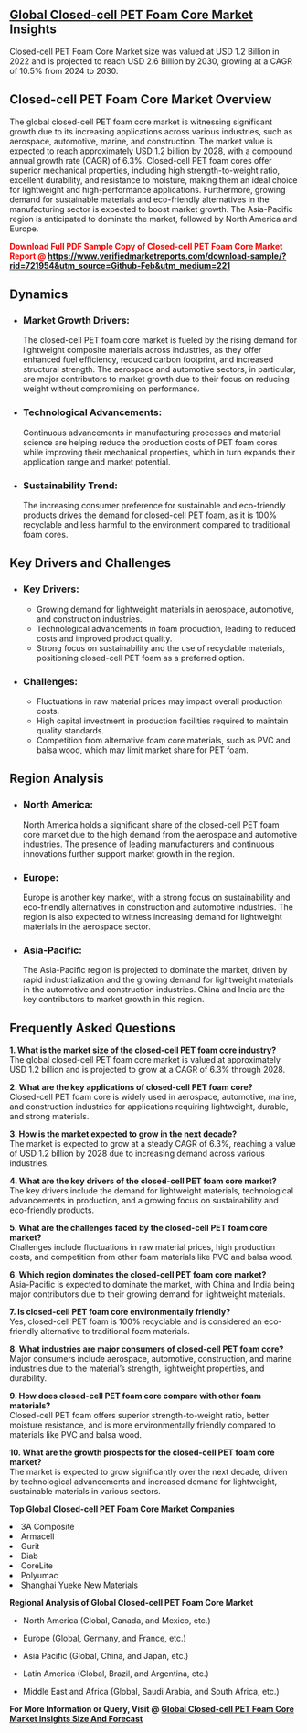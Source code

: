 <h2><a href="https://www.verifiedmarketreports.com/download-sample/?rid=721954&amp;utm_source=Github&amp;utm_medium=221" target="_blank">Global Closed-cell PET Foam Core Market</a> Insights</h2><p>Closed-cell PET Foam Core Market size was valued at USD 1.2 Billion in 2022 and is projected to reach USD 2.6 Billion by 2030, growing at a CAGR of 10.5% from 2024 to 2030.</p><p> <h2>Closed-cell PET Foam Core Market Overview</h2> <p>The global closed-cell PET foam core market is witnessing significant growth due to its increasing applications across various industries, such as aerospace, automotive, marine, and construction. The market value is expected to reach approximately USD 1.2 billion by 2028, with a compound annual growth rate (CAGR) of 6.3%. Closed-cell PET foam cores offer superior mechanical properties, including high strength-to-weight ratio, excellent durability, and resistance to moisture, making them an ideal choice for lightweight and high-performance applications. Furthermore, growing demand for sustainable materials and eco-friendly alternatives in the manufacturing sector is expected to boost market growth. The Asia-Pacific region is anticipated to dominate the market, followed by North America and Europe.</p> <p><strong><p><span class=""><span style="color: #ff0000;"><strong>Download Full PDF Sample Copy of Closed-cell PET Foam Core Market Report</strong> @ </span><a href="https://www.verifiedmarketreports.com/download-sample/?rid=721954&amp;utm_source=Github-Feb&amp;utm_medium=221" target="_blank">https://www.verifiedmarketreports.com/download-sample/?rid=721954&amp;utm_source=Github-Feb&amp;utm_medium=221</a></span></p></strong></p> <h2>Dynamics</h2> <ul> <li><h3>Market Growth Drivers:</h3> The closed-cell PET foam core market is fueled by the rising demand for lightweight composite materials across industries, as they offer enhanced fuel efficiency, reduced carbon footprint, and increased structural strength. The aerospace and automotive sectors, in particular, are major contributors to market growth due to their focus on reducing weight without compromising on performance.</li> <li><h3>Technological Advancements:</h3> Continuous advancements in manufacturing processes and material science are helping reduce the production costs of PET foam cores while improving their mechanical properties, which in turn expands their application range and market potential.</li> <li><h3>Sustainability Trend:</h3> The increasing consumer preference for sustainable and eco-friendly products drives the demand for closed-cell PET foam, as it is 100% recyclable and less harmful to the environment compared to traditional foam cores.</li> </ul> <h2>Key Drivers and Challenges</h2> <ul> <li><h3>Key Drivers:</h3> <ul> <li>Growing demand for lightweight materials in aerospace, automotive, and construction industries.</li> <li>Technological advancements in foam production, leading to reduced costs and improved product quality.</li> <li>Strong focus on sustainability and the use of recyclable materials, positioning closed-cell PET foam as a preferred option.</li> </ul> </li> <li><h3>Challenges:</h3> <ul> <li>Fluctuations in raw material prices may impact overall production costs.</li> <li>High capital investment in production facilities required to maintain quality standards.</li> <li>Competition from alternative foam core materials, such as PVC and balsa wood, which may limit market share for PET foam.</li> </ul> </li> </ul> <h2>Region Analysis</h2> <ul> <li><h3>North America:</h3> North America holds a significant share of the closed-cell PET foam core market due to the high demand from the aerospace and automotive industries. The presence of leading manufacturers and continuous innovations further support market growth in the region.</li> <li><h3>Europe:</h3> Europe is another key market, with a strong focus on sustainability and eco-friendly alternatives in construction and automotive industries. The region is also expected to witness increasing demand for lightweight materials in the aerospace sector.</li> <li><h3>Asia-Pacific:</h3> The Asia-Pacific region is projected to dominate the market, driven by rapid industrialization and the growing demand for lightweight materials in the automotive and construction industries. China and India are the key contributors to market growth in this region.</li> </ul> <h2>Frequently Asked Questions</h2> <p><strong>1. What is the market size of the closed-cell PET foam core industry?</strong><br> The global closed-cell PET foam core market is valued at approximately USD 1.2 billion and is projected to grow at a CAGR of 6.3% through 2028.</p> <p><strong>2. What are the key applications of closed-cell PET foam core?</strong><br> Closed-cell PET foam core is widely used in aerospace, automotive, marine, and construction industries for applications requiring lightweight, durable, and strong materials.</p> <p><strong>3. How is the market expected to grow in the next decade?</strong><br> The market is expected to grow at a steady CAGR of 6.3%, reaching a value of USD 1.2 billion by 2028 due to increasing demand across various industries.</p> <p><strong>4. What are the key drivers of the closed-cell PET foam core market?</strong><br> The key drivers include the demand for lightweight materials, technological advancements in production, and a growing focus on sustainability and eco-friendly products.</p> <p><strong>5. What are the challenges faced by the closed-cell PET foam core market?</strong><br> Challenges include fluctuations in raw material prices, high production costs, and competition from other foam materials like PVC and balsa wood.</p> <p><strong>6. Which region dominates the closed-cell PET foam core market?</strong><br> Asia-Pacific is expected to dominate the market, with China and India being major contributors due to their growing demand for lightweight materials.</p> <p><strong>7. Is closed-cell PET foam core environmentally friendly?</strong><br> Yes, closed-cell PET foam is 100% recyclable and is considered an eco-friendly alternative to traditional foam materials.</p> <p><strong>8. What industries are major consumers of closed-cell PET foam core?</strong><br> Major consumers include aerospace, automotive, construction, and marine industries due to the material’s strength, lightweight properties, and durability.</p> <p><strong>9. How does closed-cell PET foam core compare with other foam materials?</strong><br> Closed-cell PET foam offers superior strength-to-weight ratio, better moisture resistance, and is more environmentally friendly compared to materials like PVC and balsa wood.</p> <p><strong>10. What are the growth prospects for the closed-cell PET foam core market?</strong><br> The market is expected to grow significantly over the next decade, driven by technological advancements and increased demand for lightweight, sustainable materials in various sectors.</p> </p><p><strong>Top Global Closed-cell PET Foam Core Market Companies</strong></p><div data-test-id=""><p><li>3A Composite</li><li> Armacell</li><li> Gurit</li><li> Diab</li><li> CoreLite</li><li> Polyumac</li><li> Shanghai Yueke New Materials</li></p><div><strong>Regional Analysis of&nbsp;Global Closed-cell PET Foam Core Market</strong></div><ul><li dir="ltr"><p dir="ltr">North America&nbsp;(Global, Canada, and Mexico, etc.)</p></li><li dir="ltr"><p dir="ltr">Europe (Global, Germany, and France, etc.)</p></li><li dir="ltr"><p dir="ltr">Asia Pacific&nbsp;(Global, China, and Japan, etc.)</p></li><li dir="ltr"><p dir="ltr">Latin America&nbsp;(Global, Brazil, and Argentina, etc.)</p></li><li dir="ltr">Middle East and Africa&nbsp;(Global, Saudi Arabia, and South Africa, etc.)</li></ul><p><strong>For More Information or Query, Visit @&nbsp;</strong><strong><a href="https://www.verifiedmarketreports.com/product/closed-cell-pet-foam-core-market/?utm_source=Github&amp;utm_medium=221" target="_blank">Global Closed-cell PET Foam Core Market Insights Size And Forecast</a></strong></p></div>
